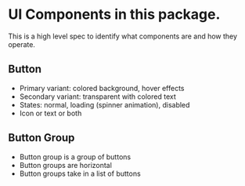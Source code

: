 # UI Components in this package.

This is a high level spec to identify what components are and how they operate.

## Button

-   Primary variant: colored background, hover effects
-   Secondary variant: transparent with colored text
-   States: normal, loading (spinner animation), disabled
-   Icon or text or both

## Button Group

-   Button group is a group of buttons
-   Button groups are horizontal
-   Button groups take in a list of buttons
